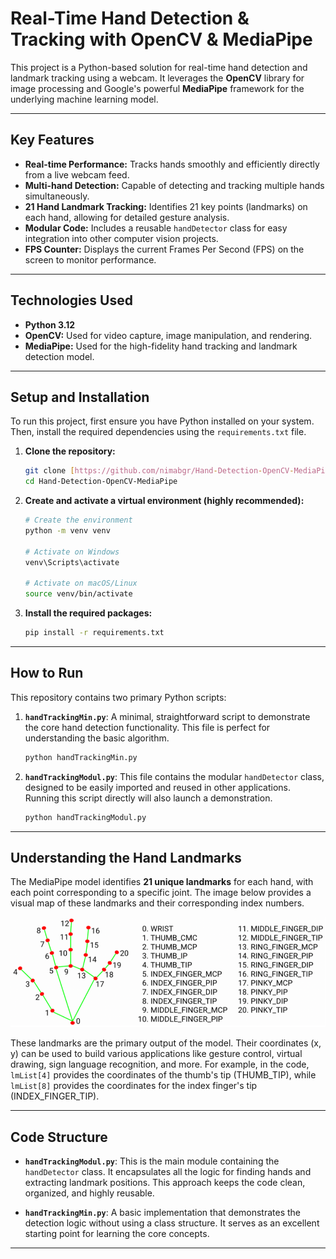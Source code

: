 # Real-Time Hand Detection & Tracking with OpenCV & MediaPipe

This project is a Python-based solution for real-time hand detection and landmark tracking using a webcam. It leverages the **OpenCV** library for image processing and Google's powerful **MediaPipe** framework for the underlying machine learning model.

---

## Key Features

-   **Real-time Performance:** Tracks hands smoothly and efficiently directly from a live webcam feed.
-   **Multi-hand Detection:** Capable of detecting and tracking multiple hands simultaneously.
-   **21 Hand Landmark Tracking:** Identifies 21 key points (landmarks) on each hand, allowing for detailed gesture analysis.
-   **Modular Code:** Includes a reusable `handDetector` class for easy integration into other computer vision projects.
-   **FPS Counter:** Displays the current Frames Per Second (FPS) on the screen to monitor performance.

---

## Technologies Used

-   **Python 3.12**
-   **OpenCV:** Used for video capture, image manipulation, and rendering.
-   **MediaPipe:** Used for the high-fidelity hand tracking and landmark detection model.

---

## Setup and Installation

To run this project, first ensure you have Python installed on your system. Then, install the required dependencies using the `requirements.txt` file.

1.  **Clone the repository:**
    ```bash
    git clone [https://github.com/nimabgr/Hand-Detection-OpenCV-MediaPipe.git]
    cd Hand-Detection-OpenCV-MediaPipe
    ```

2.  **Create and activate a virtual environment (highly recommended):**
    ```bash
    # Create the environment
    python -m venv venv

    # Activate on Windows
    venv\Scripts\activate

    # Activate on macOS/Linux
    source venv/bin/activate
    ```

3.  **Install the required packages:**
    ```bash
    pip install -r requirements.txt
    ```

---

## How to Run

This repository contains two primary Python scripts:

1.  **`handTrackingMin.py`**:
    A minimal, straightforward script to demonstrate the core hand detection functionality. This file is perfect for understanding the basic algorithm.
    ```bash
    python handTrackingMin.py
    ```

2.  **`handTrackingModul.py`**:
    This file contains the modular `handDetector` class, designed to be easily imported and reused in other applications. Running this script directly will also launch a demonstration.
    ```bash
    python handTrackingModul.py
    ```

---

## Understanding the Hand Landmarks

The MediaPipe model identifies **21 unique landmarks** for each hand, with each point corresponding to a specific joint. The image below provides a visual map of these landmarks and their corresponding index numbers.

![Hand Landmarks](./assets/hand_landmarks.jpg.png)

These landmarks are the primary output of the model. Their coordinates (x, y) can be used to build various applications like gesture control, virtual drawing, sign language recognition, and more. For example, in the code, `lmList[4]` provides the coordinates of the thumb's tip (THUMB_TIP), while `lmList[8]` provides the coordinates for the index finger's tip (INDEX_FINGER_TIP).

---

## Code Structure

-   **`handTrackingModul.py`**:
    This is the main module containing the `handDetector` class. It encapsulates all the logic for finding hands and extracting landmark positions. This approach keeps the code clean, organized, and highly reusable.

-   **`handTrackingMin.py`**:
    A basic implementation that demonstrates the detection logic without using a class structure. It serves as an excellent starting point for learning the core concepts.

---

